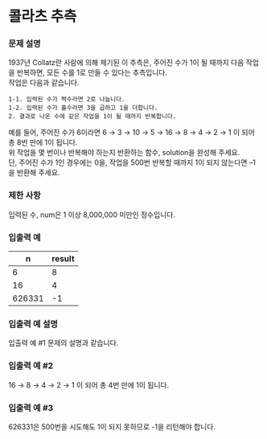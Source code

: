 # 콜라츠 추측

### 문제 설명
1937년 Collatz란 사람에 의해 제기된 이 추측은, 주어진 수가 1이 될 때까지 다음 작업을 반복하면, 모든 수를 1로 만들 수 있다는 추측입니다.    
작업은 다음과 같습니다.

```
1-1. 입력된 수가 짝수라면 2로 나눕니다.
1-2. 입력된 수가 홀수라면 3을 곱하고 1을 더합니다.
2. 결과로 나온 수에 같은 작업을 1이 될 때까지 반복합니다.
```

예를 들어, 주어진 수가 6이라면 6 → 3 → 10 → 5 → 16 → 8 → 4 → 2 → 1 이 되어 총 8번 만에 1이 됩니다.   
위 작업을 몇 번이나 반복해야 하는지 반환하는 함수, solution을 완성해 주세요.   
단, 주어진 수가 1인 경우에는 0을, 작업을 500번 반복할 때까지 1이 되지 않는다면 –1을 반환해 주세요.

### 제한 사항
입력된 수, num은 1 이상 8,000,000 미만인 정수입니다.  
### 입출력 예
|n|result|
|---|---|
|6|8|
|16|4|
|626331|-1|

### 입출력 예 설명
입출력 예 #1 
문제의 설명과 같습니다.

### 입출력 예 #2
16 → 8 → 4 → 2 → 1 이 되어 총 4번 만에 1이 됩니다.

### 입출력 예 #3
626331은 500번을 시도해도 1이 되지 못하므로 -1을 리턴해야 합니다.
